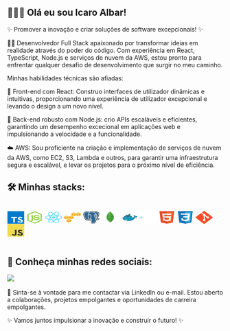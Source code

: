 ## 👩🏻‍💻 Olá eu sou Icaro Albar!

✨ Promover a inovação e criar soluções de software excepcionais! ✨

👨‍💻 Desenvolvedor Full Stack apaixonado por transformar ideias em realidade através do poder do código. Com experiência em React, TypeScript, Node.js e serviços de nuvem da AWS, estou pronto para enfrentar qualquer desafio de desenvolvimento que surgir no meu caminho.

Minhas habilidades técnicas são afiadas:

🔹 Front-end com React: Construo interfaces de utilizador dinâmicas e intuitivas, proporcionando uma experiência de utilizador excepcional e levando o design a um novo nível.

🔹 Back-end robusto com Node.js: crio APIs escaláveis e eficientes, garantindo um desempenho excecional em aplicações web e impulsionando a velocidade e a funcionalidade.

☁️ AWS: Sou proficiente na criação e implementação de serviços de nuvem da AWS, como EC2, S3, Lambda e outros, para garantir uma infraestrutura segura e escalável, e levar os projetos para o próximo nível de eficiência.

## 🛠 Minhas stacks:
<div style="display: inline_block"><br>
  <img align="center" alt="" height="30" width="40" src="https://raw.githubusercontent.com/devicons/devicon/master/icons/typescript/typescript-original.svg">
  <img align="center" alt="" height="30" width="40" src="https://raw.githubusercontent.com/devicons/devicon/master/icons/nodejs/nodejs-original.svg">
  <img align="center" alt="" height="30" width="40" src="https://raw.githubusercontent.com/devicons/devicon/master/icons/react/react-original.svg">
  <img align="center" alt="" height="30" width="40" src="https://raw.githubusercontent.com/devicons/devicon/master/icons/amazonwebservices/amazonwebservices-original.svg">
  <img align="center" alt="" height="30" width="40" src="https://raw.githubusercontent.com/devicons/devicon/master/icons/postgresql/postgresql-original.svg">
  <img align="center" alt="" height="30" width="40" src="https://raw.githubusercontent.com/devicons/devicon/master/icons/mongodb/mongodb-original.svg">
  <img align="center" alt="" height="30" width="40" src="https://raw.githubusercontent.com/devicons/devicon/master/icons/docker/docker-original.svg">
  <img align="center" alt="" height="30" width="40" src="https://raw.githubusercontent.com/devicons/devicon/master/icons/tailwindcss/tailwindcss-original-wordmark.svg">
  <img align="center" alt="" height="30" width="40" src="https://raw.githubusercontent.com/devicons/devicon/master/icons/html5/html5-original.svg">
  <img align="center" alt="" height="30" width="40" src="https://raw.githubusercontent.com/devicons/devicon/master/icons/css3/css3-original.svg">
  <img align="center" alt="" height="30" width="40" src="https://raw.githubusercontent.com/devicons/devicon/master/icons/git/git-original.svg">
  <img align="center" alt="" height="30" width="40" src="https://raw.githubusercontent.com/devicons/devicon/master/icons/javascript/javascript-original.svg">
</div></br>
  
## 📸 Conheça minhas redes sociais:
<a href="https://www.linkedin.com/in/icaro-albar/" target="_blank"><img src="https://img.shields.io/badge/-LinkedIn-%230077B5?style=for-the-badge&logo=linkedin&logoColor=white" target="_blank"></a>
</br>

📩 Sinta-se à vontade para me contactar via LinkedIn ou e-mail. Estou aberto a colaborações, projetos empolgantes e oportunidades de carreira empolgantes.

✨ Vamos juntos impulsionar a inovação e construir o futuro! ✨
